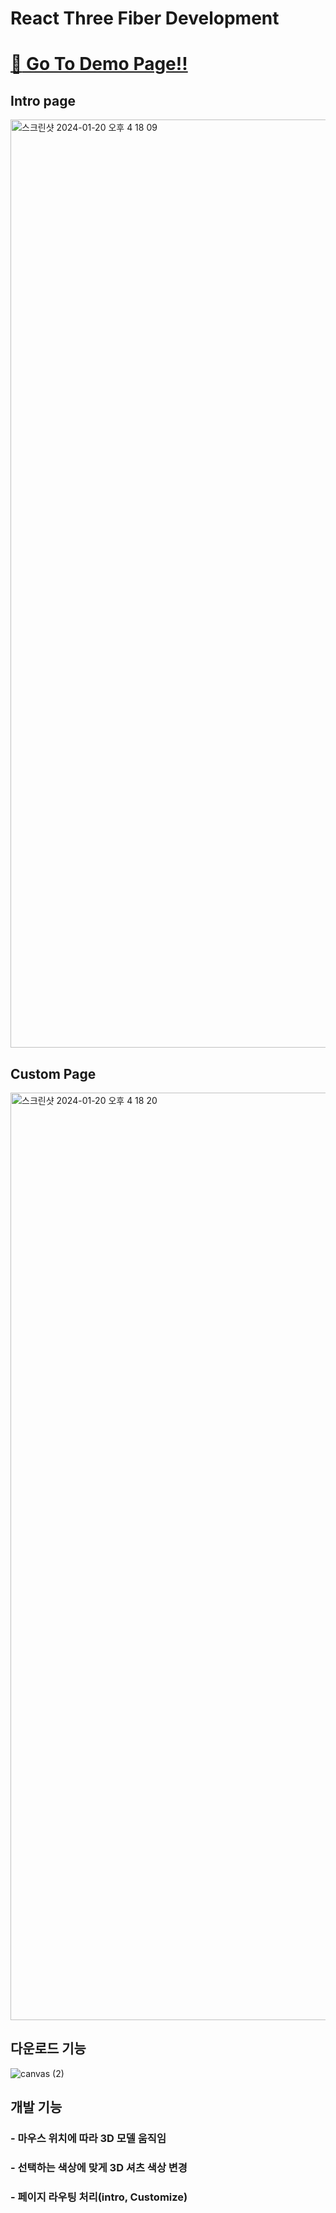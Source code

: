 # React Three Fiber Development

# [:rocket: Go To Demo Page!!](https://sw6cxr-5173.csb.app/)

## Intro page

<img width="1485" alt="스크린샷 2024-01-20 오후 4 18 09" src="https://github.com/AuroraPark/ReactTShirtApplication/assets/47839204/9fc4a90c-2ce8-4203-a0e3-9c34c6f9fae6">

## Custom Page

<img width="1484" alt="스크린샷 2024-01-20 오후 4 18 20" src="https://github.com/AuroraPark/ReactTShirtApplication/assets/47839204/df81fafb-2a73-4f66-990b-c374088be9df">


## 다운로드 기능

![canvas (2)](https://github.com/AuroraPark/ReactTShirtApplication/assets/47839204/12a77ea6-4353-4fb2-91b6-4387b47c8540)


## 개발 기능

### - 마우스 위치에 따라 3D 모델 움직임

### - 선택하는 색상에 맞게 3D 셔츠 색상 변경

### - 페이지 라우팅 처리(intro, Customize)
